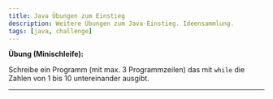 ```yaml
---
title: Java Übungen zum Einstieg
description: Weitere Übungen zum Java-Einstieg. Ideensammlung.
tags: [java, challenge]
---
```




**Übung (Minischleife):**

Schreibe ein Programm (mit max. 3 Programmzeilen) das mit `while` die Zahlen von 1 bis 10 untereinander ausgibt.

---

